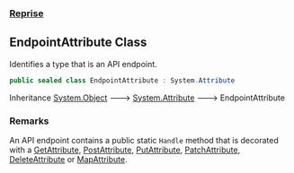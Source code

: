 ### [Reprise](Reprise.md 'Reprise')

## EndpointAttribute Class

Identifies a type that is an API endpoint.

```csharp
public sealed class EndpointAttribute : System.Attribute
```

Inheritance [System.Object](https://docs.microsoft.com/en-us/dotnet/api/System.Object 'System.Object') &#129106; [System.Attribute](https://docs.microsoft.com/en-us/dotnet/api/System.Attribute 'System.Attribute') &#129106; EndpointAttribute

### Remarks
An API endpoint contains a public static `Handle` method 
that is decorated with a [GetAttribute](Reprise.GetAttribute.md 'Reprise.GetAttribute'), [PostAttribute](Reprise.PostAttribute.md 'Reprise.PostAttribute'),
[PutAttribute](Reprise.PutAttribute.md 'Reprise.PutAttribute'), [PatchAttribute](Reprise.PatchAttribute.md 'Reprise.PatchAttribute'), [DeleteAttribute](Reprise.DeleteAttribute.md 'Reprise.DeleteAttribute')
or [MapAttribute](Reprise.MapAttribute.md 'Reprise.MapAttribute').